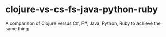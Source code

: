 # clojure-vs-cs-fs-java-python-ruby
A comparison of Clojure versus C#, F#, Java, Python, Ruby to achieve the same thing
